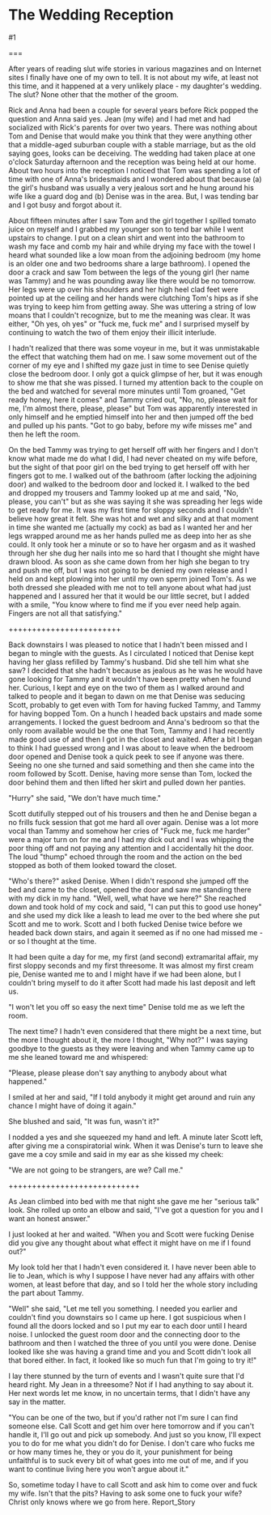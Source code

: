 The Wedding Reception
=====================
#1 

===

After years of reading slut wife stories in various magazines and on Internet sites I finally have one of my own to tell. It is not about my wife, at least not this time, and it happened at a very unlikely place - my daughter's wedding. The slut? None other that the mother of the groom. 

Rick and Anna had been a couple for several years before Rick popped the question and Anna said yes. Jean (my wife) and I had met and had socialized with Rick's parents for over two years. There was nothing about Tom and Denise that would make you think that they were anything other that a middle-aged suburban couple with a stable marriage, but as the old saying goes, looks can be deceiving. The wedding had taken place at one o'clock Saturday afternoon and the reception was being held at our home. About two hours into the reception I noticed that Tom was spending a lot of time with one of Anna's bridesmaids and I wondered about that because (a) the girl's husband was usually a very jealous sort and he hung around his wife like a guard dog and (b) Denise was in the area. But, I was tending bar and I got busy and forgot about it. 

About fifteen minutes after I saw Tom and the girl together I spilled tomato juice on myself and I grabbed my younger son to tend bar while I went upstairs to change. I put on a clean shirt and went into the bathroom to wash my face and comb my hair and while drying my face with the towel I heard what sounded like a low moan from the adjoining bedroom (my home is an older one and two bedrooms share a large bathroom). I opened the door a crack and saw Tom between the legs of the young girl (her name was Tammy) and he was pounding away like there would be no tomorrow. Her legs were up over his shoulders and her high heel clad feet were pointed up at the ceiling and her hands were clutching Tom's hips as if she was trying to keep him from getting away. She was uttering a string of low moans that I couldn't recognize, but to me the meaning was clear. It was either, "Oh yes, oh yes" or "fuck me, fuck me" and I surprised myself by continuing to watch the two of them enjoy their illicit interlude. 

I hadn't realized that there was some voyeur in me, but it was unmistakable the effect that watching them had on me. I saw some movement out of the corner of my eye and I shifted my gaze just in time to see Denise quietly close the bedroom door. I only got a quick glimpse of her, but it was enough to show me that she was pissed. I turned my attention back to the couple on the bed and watched for several more minutes until Tom groaned, "Get ready honey, here it comes" and Tammy cried out, "No, no, please wait for me, I'm almost there, please, please" but Tom was apparently interested in only himself and he emptied himself into her and then jumped off the bed and pulled up his pants. "Got to go baby, before my wife misses me" and then he left the room. 

On the bed Tammy was trying to get herself off with her fingers and I don't know what made me do what I did, I had never cheated on my wife before, but the sight of that poor girl on the bed trying to get herself off with her fingers got to me. I walked out of the bathroom (after locking the adjoining door) and walked to the bedroom door and locked it. I walked to the bed and dropped my trousers and Tammy looked up at me and said, "No, please, you can't" but as she was saying it she was spreading her legs wide to get ready for me. It was my first time for sloppy seconds and I couldn't believe how great it felt. She was hot and wet and silky and at that moment in time she wanted me (actually my cock) as bad as I wanted her and her legs wrapped around me as her hands pulled me as deep into her as she could. It only took her a minute or so to have her orgasm and as it washed through her she dug her nails into me so hard that I thought she might have drawn blood. As soon as she came down from her high she began to try and push me off, but I was not going to be denied my own release and I held on and kept plowing into her until my own sperm joined Tom's. As we both dressed she pleaded with me not to tell anyone about what had just happened and I assured her that it would be our little secret, but I added with a smile, "You know where to find me if you ever need help again. Fingers are not all that satisfying." 

++++++++++++++++++++++++ 

Back downstairs I was pleased to notice that I hadn't been missed and I began to mingle with the guests. As I circulated I noticed that Denise kept having her glass refilled by Tammy's husband. Did she tell him what she saw? I decided that she hadn't because as jealous as he was he would have gone looking for Tammy and it wouldn't have been pretty when he found her. Curious, I kept and eye on the two of them as I walked around and talked to people and it began to dawn on me that Denise was seducing Scott, probably to get even with Tom for having fucked Tammy, and Tammy for having bopped Tom. On a hunch I headed back upstairs and made some arrangements. I locked the guest bedroom and Anna's bedroom so that the only room available would be the one that Tom, Tammy and I had recently made good use of and then I got in the closet and waited. After a bit I began to think I had guessed wrong and I was about to leave when the bedroom door opened and Denise took a quick peek to see if anyone was there. Seeing no one she turned and said something and then she came into the room followed by Scott. Denise, having more sense than Tom, locked the door behind them and then lifted her skirt and pulled down her panties. 

"Hurry" she said, "We don't have much time." 

Scott dutifully stepped out of his trousers and then he and Denise began a no frills fuck session that got me hard all over again. Denise was a lot more vocal than Tammy and somehow her cries of "Fuck me, fuck me harder" were a major turn on for me and I had my dick out and I was whipping the poor thing off and not paying any attention and I accidentally hit the door. The loud "thump" echoed through the room and the action on the bed stopped as both of them looked toward the closet. 

"Who's there?" asked Denise. When I didn't respond she jumped off the bed and came to the closet, opened the door and saw me standing there with my dick in my hand. "Well, well, what have we here?" She reached down and took hold of my cock and said, "I can put this to good use honey" and she used my dick like a leash to lead me over to the bed where she put Scott and me to work. Scott and I both fucked Denise twice before we headed back down stairs, and again it seemed as if no one had missed me - or so I thought at the time. 

It had been quite a day for me, my first (and second) extramarital affair, my first sloppy seconds and my first threesome. It was almost my first cream pie, Denise wanted me to and I might have if we had been alone, but I couldn't bring myself to do it after Scott had made his last deposit and left us. 

"I won't let you off so easy the next time" Denise told me as we left the room. 

The next time? I hadn't even considered that there might be a next time, but the more I thought about it, the more I thought, "Why not?" I was saying goodbye to the guests as they were leaving and when Tammy came up to me she leaned toward me and whispered: 

"Please, please please don't say anything to anybody about what happened." 

I smiled at her and said, "If I told anybody it might get around and ruin any chance I might have of doing it again." 

She blushed and said, "It was fun, wasn't it?" 

I nodded a yes and she squeezed my hand and left. A minute later Scott left, after giving me a conspiratorial wink. When it was Denise's turn to leave she gave me a coy smile and said in my ear as she kissed my cheek: 

"We are not going to be strangers, are we? Call me." 

++++++++++++++++++++++++++++ 

As Jean climbed into bed with me that night she gave me her "serious talk" look. She rolled up onto an elbow and said, "I've got a question for you and I want an honest answer." 

I just looked at her and waited. "When you and Scott were fucking Denise did you give any thought about what effect it might have on me if I found out?" 

My look told her that I hadn't even considered it. I have never been able to lie to Jean, which is why I suppose I have never had any affairs with other women, at least before that day, and so I told her the whole story including the part about Tammy. 

"Well" she said, "Let me tell you something. I needed you earlier and couldn't find you downstairs so I came up here. I got suspicious when I found all the doors locked and so I put my ear to each door until I heard noise. I unlocked the guest room door and the connecting door to the bathroom and then I watched the three of you until you were done. Denise looked like she was having a grand time and you and Scott didn't look all that bored either. In fact, it looked like so much fun that I'm going to try it!" 

I lay there stunned by the turn of events and I wasn't quite sure that I'd heard right. My Jean in a threesome? Not if I had anything to say about it. Her next words let me know, in no uncertain terms, that I didn't have any say in the matter. 

"You can be one of the two, but if you'd rather not I'm sure I can find someone else. Call Scott and get him over here tomorrow and if you can't handle it, I'll go out and pick up somebody. And just so you know, I'll expect you to do for me what you didn't do for Denise. I don't care who fucks me or how many times he, they or you do it, your punishment for being unfaithful is to suck every bit of what goes into me out of me, and if you want to continue living here you won't argue about it." 

So, sometime today I have to call Scott and ask him to come over and fuck my wife. Isn't that the pits? Having to ask some one to fuck your wife? Christ only knows where we go from here. Report_Story 
